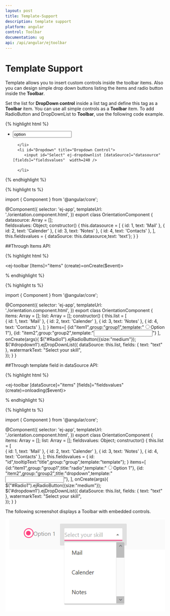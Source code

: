 ```yaml
---
layout: post
title: Template-Support
description: template support
platform: angular
control: Toolbar
documentation: ug
api: /api/angular/ejtoolbar
---
```


# Template Support

Template allows you to insert custom controls inside the toolbar items. Also you can design simple drop down buttons listing the items and radio button inside the **Toolbar**.

Set the list for **DropDown control** inside a list tag and define this tag as a **Toolbar** item. You can use all simple controls as a **Toolbar** item. To add RadioButton and DropDownList to **Toolbar**, use the following code example.

{% highlight html %}

<ej-toolbar>
 <ul>
      <li>
         <div>
            <input ej-radiobutton text="Option" name="Option" value="option" />
         </div>
         
      </li>
      <li id="Dropdown" title="Dropdown Control">
         <input id="Select" ej-dropdownlist [dataSource]="datasource"  [fields]="fieldsvalues"  width=240 />
        
      </li>
   </ul>
   </ej-toolbar>

{% endhighlight %}

{% highlight ts %}

import { Component } from '@angular/core';

@Component({
    selector: 'ej-app',
    templateUrl: './orientation.component.html',
})
export class OrientationComponent {
  datasource: Array<Object> = [];	
  fieldsvalues: Object;
  constructor() {
    this.datasource = [
      { id: 1, text: 'Mail' },
      { id: 2, text: 'Calender' },
      { id: 3, text: 'Notes' },
      { id: 4, text: 'Contacts' },
    ],
    this.fieldsvalues = { dataSource: this.datasource,text: 'text'};
  }
}

##Through Items API:

{% highlight html %}

<ej-toolbar [Items]="items" (create)=onCreate($event)>
</ej-toolbar>

% endhighlight %}

{% highlight ts %}

import { Component } from '@angular/core';

@Component({
    selector: 'ej-app',
    templateUrl: './orientation.component.html',
})
export class OrientationComponent {
    items: Array<Object> = [];
    list:  Array<Object> = [];
    constructor() {	
    this.list = [    
      { id: 1, text: 'Mail' },
      { id: 2, text: 'Calender' },
      { id: 3, text: 'Notes' },
      { id: 4, text: 'Contacts' },
        ];
    }
    items=[
           {id:"item1",group:"group1",template:"<input type='radio' id='Radio1' name='radio'>Option 1</input>"},
		   {id: "item2",group:"group2",template:"<input type='text' id='dropdown1' />"}
	],
    onCreate(args){	
	$("#Radio1").ejRadioButton({size:"medium"});
    $('#dropdown1').ejDropDownList({
    dataSource: this.list,
    fields: { text: "text" },
    watermarkText: "Select your skill",        
    });
	}
}

##Through template field in dataSource API:

{% highlight html %}

<ej-toolbar [dataSource]="items" [fields]="fieldsvalues" (create)=onloading($event)>
</ej-toolbar>

% endhighlight %}

{% highlight ts %}

import { Component } from '@angular/core';

@Component({
    selector: 'ej-app',
    templateUrl: './orientation.component.html',
})
export class OrientationComponent {
    items: Array<Object> = [];
    list:  Array<Object> = [];
    fieldsvalues: Object;
    constructor() {	
    this.list = [    
      { id: 1, text: 'Mail' },
      { id: 2, text: 'Calender' },
      { id: 3, text: 'Notes' },
      { id: 4, text: 'Contacts' },
        ];
    this.fieldsvalues = { id: "id",tooltipText:"title",group:"group",template:"template"};
    }
    items=[
           {id:"item1",group:"group1",title:"radio",template:"<input type='radio' id='Radio1' name='radio'>Option 1</input>"},
		   {id: "item2",group:"group2",title:"dropdown",template:"<input type='text' id='dropdown1'/>"},
	],
    onCreate(args){	
	$("#Radio1").ejRadioButton({size:"medium"});
    $('#dropdown1').ejDropDownList({
    dataSource: this.list,
    fields: { text: "text" },
    watermarkText: "Select your skill",        
    });
	}
}

The following screenshot displays a Toolbar with embedded controls.

![](Template-Support_images/Template.PNG)

